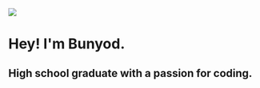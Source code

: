 <img src="https://media.giphy.com/media/tHLc67Fj7A9iVFoNmB/giphy.gif">

# Hey! I'm Bunyod.
## High school graduate with a passion for coding.
